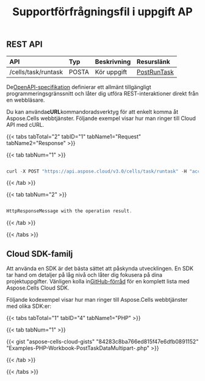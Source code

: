 ﻿---
title: Supportförfrågningsfil i uppgift AP
second_title: Aspose.Cells Cloud Documen
type: docs
url: /sv/tasks/support-request-file/
aliases: [/support-request-file-in-task-api/]
keywords: REST API, task, request, spreadsheets, exce
description: "Cells.Cloud API för Excel fungerar: fil för begäran om stöd för uppgifter"
weight: 10
kwords: Excel, Office Cloud, REST API, Spreadsheet, PDF, CSV, Json, Markdwon, Supportförfrågningsfil i uppgift API
---
## REST API

|**API**|**Typ**|**Beskrivning**|**Resurslänk**|
|:- |:- |:- |:- |
|/cells/task/runtask|POSTA|Kör uppgift|[PostRunTask](https://apireference.aspose.cloud/cells/#/Task/PostRunTask)|

 De[OpenAPI-specifikation](https://apireference.aspose.cloud/cells/#/Task/PostRunTask) definierar ett allmänt tillgängligt programmeringsgränssnitt och låter dig utföra REST-interaktioner direkt från en webbläsare.

 Du kan använda**cURL**kommandoradsverktyg för att enkelt komma åt Aspose.Cells webbtjänster. Följande exempel visar hur man ringer till Cloud API med cURL.

{{< tabs tabTotal="2" tabID="1" tabName1="Request" tabName2="Response" >}}

{{< tab tabNum="1" >}}

```java

curl -X POST "https://api.aspose.cloud/v3.0/cells/task/runtask" -H "accept: application/json" -H "Content-Type: application/json" -H "x-aspose-client: Containerize.Swagger" -d "{ <Tasks>\t<TaskDescription>\t <TaskType>ImportData</TaskType>\t <ImportDataTaskParameter>\t\t<Workbook>\t\t <FileSourceType>CloudFileSystem</FileSourceType>\t\t <FilePath>TaskBook.xlsx</FilePath>\t\t</Workbook>\t\t<ImportBatchDataOption>\t\t <DestinationWorksheet>Sheet1</DestinationWorksheet>\t\t <IsInsert>true</IsInsert>\t\t <Source>\t\t\t<FileSourceType>RequestFiles</FileSourceType>\t\t\t<FilePath>Batch_data_xml.txt</FilePath>\t\t </Source>\t\t</ImportBatchDataOption>\t </ImportDataTaskParameter>\t</TaskDescription>\t<TaskDescription>\t <TaskType>ImportData</TaskType>\t <ImportDataTaskParameter>\t\t<Workbook>\t\t <FileSourceType>InMemoryFiles</FileSourceType>\t\t <FilePath>TaskBook.xlsx</FilePath>\t\t</Workbook>\t\t<ImportBatchDataOption>\t\t <DestinationWorksheet>Sheet2</DestinationWorksheet>\t\t <IsInsert>true</IsInsert>\t\t <Source>\t\t\t<FileSourceType>RequestFiles</FileSourceType>\t\t\t<FilePath>Batch_data_xml_2.txt</FilePath>\t\t </Source>\t\t</ImportBatchDataOption>\t </ImportDataTaskParameter>\t</TaskDescription>\t<TaskDescription>\t <TaskType>SaveResult</TaskType>\t <SaveResultTaskParameter>\t\t<ResultSource>InMemoryFiles</ResultSource>\t\t<ResultDestination>\t\t <DestinationType>CloudFileSystem</DestinationType>\t\t <InputFile>TaskBook.xlsx</InputFile>\t\t <OutputFile>ImpDataBook.xlsx</OutputFile>\t\t</ResultDestination>\t </SaveResultTaskParameter>\t</TaskDescription> </Tasks></TaskData>}"

```

{{< /tab >}}

{{< tab tabNum="2" >}}

```java

HttpResponseMessage with the operation result.

```

{{< /tab >}}

{{< /tabs >}}


## Cloud SDK-familj

 Att använda en SDK är det bästa sättet att påskynda utvecklingen. En SDK tar hand om detaljer på låg nivå och låter dig fokusera på dina projektuppgifter. Vänligen kolla in[GitHub-förråd](https://github.com/aspose-cells-cloud) för en komplett lista med Aspose.Cells Cloud SDK.

Följande kodexempel visar hur man ringer till Aspose.Cells webbtjänster med olika SDK:er:

{{< tabs tabTotal="1" tabID="4" tabName1="PHP" >}}

{{< tab tabNum="1" >}}

{{< gist "aspose-cells-cloud-gists" "84283c8ba766ed815f47e6dfb0891152" "Examples-PHP-Workbook-PostTaskDataMultipart-.php" >}}

{{< /tab >}}

{{< /tabs >}}
